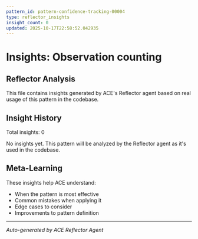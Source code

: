 ```yaml
---
pattern_id: pattern-confidence-tracking-00004
type: reflector_insights
insight_count: 0
updated: 2025-10-17T22:58:52.042935
---
```

# Insights: Observation counting

## Reflector Analysis

This file contains insights generated by ACE's Reflector agent based on real usage of this pattern in the codebase.

## Insight History

Total insights: 0

No insights yet. This pattern will be analyzed by the Reflector agent as it's used in the codebase.

## Meta-Learning

These insights help ACE understand:
- When the pattern is most effective
- Common mistakes when applying it
- Edge cases to consider
- Improvements to pattern definition

---

*Auto-generated by ACE Reflector Agent*
